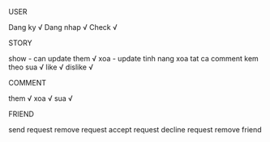 USER

Dang ky √
Dang nhap √
Check √

STORY

show - can update
them √
xoa - update tinh nang xoa tat ca comment kem theo
sua √
like √
dislike √

COMMENT

them √
xoa √
sua √

FRIEND

send request
remove request
accept request
decline request
remove friend